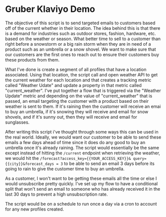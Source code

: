 # Gruber Klaviyo Demo

The objective of this script is to send targeted emails to customers based off of the current whether in their location. The idea behind this is that there is a demand for industries such as outdoor stores, fashion, hardware, etc. based on the weather or season. What better time to sell to a customer than right before a snowstorm or a big rain storm when they are in need of a product such as an umbrella or a snow shovel. We want to make sure that our customers are the first ones to reach out to ensure their customers buy these products from them.

What I've done is create a segment of all profiles that have a location associated. Using that location, the script call and open weather API to get the current weather for each location and that creates a tracking metric called "Weather Udate" and update a property in that metric called "current_weather". I've put together a flow that is triggered via the "Weather Update" metric and depending on the value of "current_weather" that is passed, an email targeting the customer with a product based on their weather is sent to them. If it's raining then the customer will receive an emai to buy an umbrella, if it's snowing they will receive and email for snow shovels, and if it's sunny out, then they will receive and email for sunglasses.

After writing this script i've thought through some ways this can be used in the real world. Ideally, we would want our customer to be able to send these emails a few days ahead of time since it does do any good to buy an umbrella once it's already raining. The script would essentially be the same except instead of hitting the `/current` endpoint when retrieving the weather, we would hit the `/forecast?access_key={{YOUR_ACCESS_KEY}}& query={{city}}&forecast_days = 3` to be able to send an email 3 days before its going to rain to give the customer time to buy an umbrella.

As a customer, I won't want to be getting these emails all the time or else I would unsubscribe pretty quickly. I've set up my flow to have a conditional split that won't send an email to someone who has already received it in the last 30 days to prevent a high unsubscription rate.

The script would be on a schedule to run once a day via a cron to account for any new profiles created.  